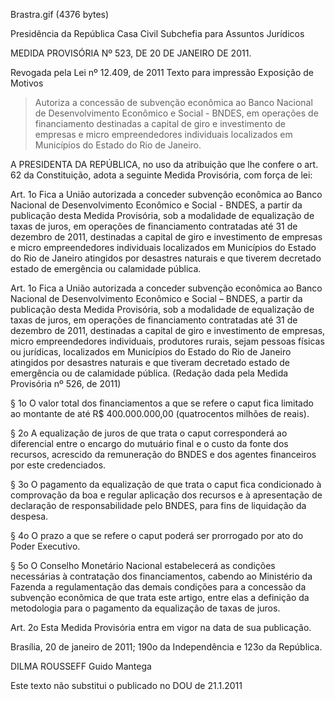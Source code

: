 Brastra.gif (4376 bytes)

Presidência da República
Casa Civil
Subchefia para Assuntos Jurídicos


MEDIDA PROVISÓRIA Nº 523, DE 20 DE JANEIRO DE 2011.

Revogada pela Lei nº 12.409, de 2011
Texto para impressão
Exposição de Motivos
> Autoriza a concessão de subvenção econômica ao Banco Nacional de Desenvolvimento Econômico e Social - BNDES, em operações de financiamento destinadas a capital de giro e investimento de empresas e micro empreendedores individuais localizados em Municípios do Estado do Rio de Janeiro.


A PRESIDENTA DA REPÚBLICA, no uso da atribuição que lhe confere o art. 62 da Constituição, adota a seguinte Medida Provisória, com força de lei:

Art. 1o  Fica a União autorizada a conceder subvenção econômica ao Banco Nacional de Desenvolvimento Econômico e Social - BNDES, a partir da publicação desta Medida Provisória, sob a modalidade de equalização de taxas de juros, em operações de financiamento contratadas até 31 de dezembro de 2011, destinadas a capital de giro e investimento de empresas e micro empreendedores individuais localizados em Municípios do Estado do Rio de Janeiro atingidos por desastres naturais e que tiverem decretado estado de emergência ou calamidade pública.

Art. 1o  Fica a União autorizada a conceder subvenção econômica ao Banco Nacional de Desenvolvimento Econômico e Social – BNDES, a partir da publicação desta Medida Provisória, sob a modalidade de equalização de taxas de juros, em operações de financiamento contratadas até 31 de dezembro de 2011, destinadas a capital de giro e investimento de empresas, micro empreendedores individuais, produtores rurais, sejam pessoas físicas ou jurídicas, localizados em Municípios do Estado do Rio de Janeiro atingidos por desastres naturais e que tiveram decretado estado de emergência ou de calamidade pública. (Redação dada pela Medida Provisória nº 526, de 2011)

§ 1o  O valor total dos financiamentos a que se refere o caput fica limitado ao montante de até R$ 400.000.000,00 (quatrocentos milhões de reais).

§ 2o  A equalização de juros de que trata o caput corresponderá ao diferencial entre o encargo do mutuário final e o custo da fonte dos recursos, acrescido da remuneração do BNDES e dos agentes financeiros por este credenciados.

§ 3o  O pagamento da equalização de que trata o caput fica condicionado à comprovação da boa e regular aplicação dos recursos e à apresentação de declaração de responsabilidade pelo BNDES, para fins de liquidação da despesa.

§ 4o  O prazo a que se refere o  caput poderá ser prorrogado por ato do Poder Executivo.

§ 5o  O Conselho Monetário Nacional estabelecerá as condições necessárias à contratação dos financiamentos, cabendo ao Ministério da Fazenda a regulamentação das demais condições para a concessão da subvenção econômica de que trata este artigo, entre elas a definição da metodologia para o pagamento da equalização de taxas de juros.

Art. 2o  Esta Medida Provisória entra em vigor na data de sua publicação.

Brasília, 20 de janeiro de 2011; 190o da Independência e 123o da República.

DILMA ROUSSEFF
Guido Mantega

Este texto não substitui o publicado no DOU de 21.1.2011
